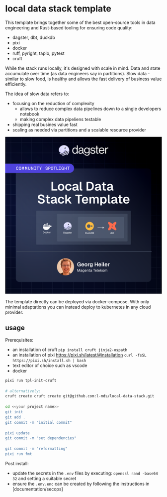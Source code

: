 # local data stack template

This template brings together some of the best open-source tools in data engineering and Rust-based tooling for ensuring code quality:

- dagster, dbt, duckdb
- pixi
- docker
- ruff, pyright, taplo, pytest
- cruft

While the stack runs locally, it's designed with scale in mind.
Data and state accumulate over time (as data engineers say in partitions).
Slow data - similar to slow food, is healthy and allows the fast delivery of business value efficiently.

The idea of slow data refers to:

- focusing on the reduction of complexity
    - allows to reduce complex data pipelines down to a single developers notebook
    - making complex data pipeliens testable
- shipping real busines value fast
- scaling as needed via partitions and a scalable resource provider

![Featured](img/featured.png)

The template directly can be deployed via docker-compose.
With only minimal adaptations you can instead deploy to kubernetes in any cloud provider.

## usage

Prerequisites: 

- an installation of cruft `pip install cruft jinja2-ospath`
- an installation of pixi https://pixi.sh/latest/#installation `curl -fsSL https://pixi.sh/install.sh | bash`
- text editor of choice such as vscode
- docker


```bash
pixi run tpl-init-cruft

# alternatively:
cruft create cruft create git@github.com:l-mds/local-data-stack.git

cd <<your project name>>
git init
git add .
git commit -m "initial commit"

pixi update
git commit -m "set dependencies"

git commit -m "reformatting"
pixi run fmt
```

Post install:

- update the secrets in the `.env` files by executing: `openssl rand -base64 32` and setting a suitable secret
- ensure the `.env.enc` can be created by following the instructions in [documentation/secops]